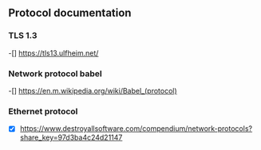 ## Protocol documentation
### TLS 1.3
-[] https://tls13.ulfheim.net/

### Network protocol babel
-[] https://en.m.wikipedia.org/wiki/Babel_(protocol)

### Ethernet protocol
-[x] https://www.destroyallsoftware.com/compendium/network-protocols?share_key=97d3ba4c24d21147
